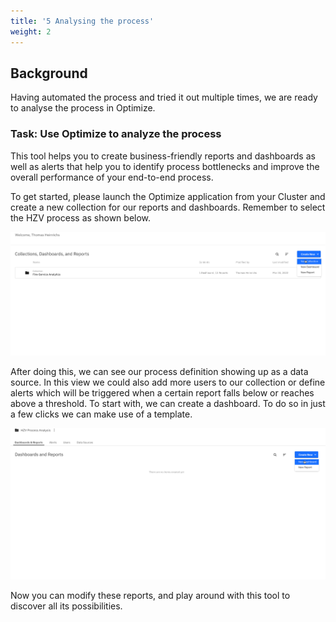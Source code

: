 ```yaml
---
title: '5 Analysing the process'
weight: 2
---
```


## Background

Having automated the process and tried it out multiple times, we are ready to analyse the process in Optimize.

### Task: Use Optimize to analyze the process

This tool helps you to create business-friendly reports and dashboards as well as alerts that help you to identify process bottlenecks and improve the overall performance of your end-to-end process.

To get started, please launch the Optimize application from your Cluster and create a new collection for our reports and dashboards. Remember to select the HZV process as shown below. 

![Image alt](CreateCollection.gif)

After doing this, we can see our process definition showing up as a data source. In this view we could also add more users to our collection or define alerts which will be triggered when a certain report falls below or reaches above a threshold. To start with, we can create a dashboard. To do so in just a few clicks we can make use of a template. 

![Image alt](CreateDashboard.gif)

Now you can modify these reports, and play around with this tool to discover all its possibilities.